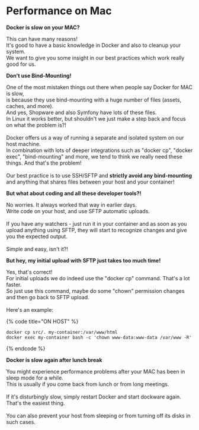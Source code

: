 # Performance on Mac

**Docker is slow on your MAC?**

This can have many reasons!\
It's good to have a basic knowledge in Docker and also to cleanup your system.\
We want to give you some insight in our best practices which work really good for us.

**Don't use Bind-Mounting!**

One of the most mistaken things out there when people say Docker for MAC is slow,\
is because they use bind-mounting with a huge number of files (assets, caches, and more).\
And yes, Shopware and also Symfony have lots of these files.\
In Linux it works better, but shouldn't we just make a step back and focus on what the problem is?!\
\
Docker offers us a way of running a separate and isolated system on our host machine.\
In combination with lots of deeper integrations such as "docker cp", "docker exec", "bind-mounting" and more, we tend to think we really need these things. And that's the problem!\
\
Our best practice is to use SSH/SFTP and **strictly avoid any bind-mounting** and anything that shares files between your host and your container!

**But what about coding and all these developer tools?!**

No worries. It always worked that way in earlier days.\
Write code on your host, and use SFTP automatic uploads.\
\
If you have any watchers - just run it in your container and as soon as you upload anything using SFTP, they will start to recognize changes and give you the expected output.\
\
Simple and easy, isn't it?!

**But hey, my initial upload with SFTP just takes too much time!**

Yes, that's correct!\
For initial uploads we do indeed use the "docker cp" command. That's a lot faster.\
So just use this command, maybe do some "chown" permission changes and then go back to SFTP upload.\
\
Here's an example:

{% code title="ON HOST" %}
```
docker cp src/. my-container:/var/www/html
docker exec my-container bash -c 'chown www-data:www-data /var/www -R'
```
{% endcode %}

**Docker is slow again after lunch break**

You might experience performance problems after your MAC has been in sleep mode for a while.\
This is usually if you come back from lunch or from long meetings.\
\
If it's disturbingly slow, simply restart Docker and start dockware again.\
That's the easiest thing.\
\
You can also prevent your host from sleeping or from turning off its disks in such cases.
